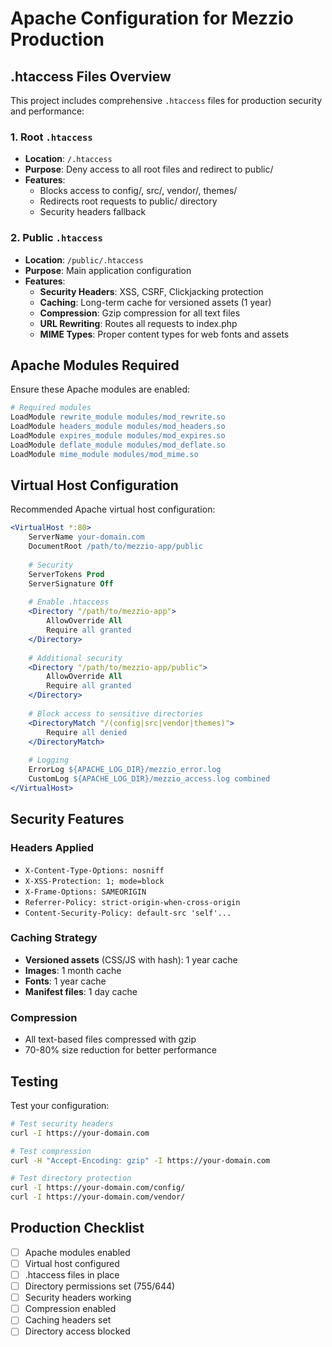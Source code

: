 # Apache Configuration for Mezzio Production

## .htaccess Files Overview

This project includes comprehensive `.htaccess` files for production security and performance:

### 1. Root `.htaccess`
- **Location**: `/.htaccess`
- **Purpose**: Deny access to all root files and redirect to public/
- **Features**:
  - Blocks access to config/, src/, vendor/, themes/
  - Redirects root requests to public/ directory
  - Security headers fallback

### 2. Public `.htaccess`
- **Location**: `/public/.htaccess`
- **Purpose**: Main application configuration
- **Features**:
  - **Security Headers**: XSS, CSRF, Clickjacking protection
  - **Caching**: Long-term cache for versioned assets (1 year)
  - **Compression**: Gzip compression for all text files
  - **URL Rewriting**: Routes all requests to index.php
  - **MIME Types**: Proper content types for web fonts and assets


## Apache Modules Required

Ensure these Apache modules are enabled:

```apache
# Required modules
LoadModule rewrite_module modules/mod_rewrite.so
LoadModule headers_module modules/mod_headers.so
LoadModule expires_module modules/mod_expires.so
LoadModule deflate_module modules/mod_deflate.so
LoadModule mime_module modules/mod_mime.so
```

## Virtual Host Configuration

Recommended Apache virtual host configuration:

```apache
<VirtualHost *:80>
    ServerName your-domain.com
    DocumentRoot /path/to/mezzio-app/public
    
    # Security
    ServerTokens Prod
    ServerSignature Off
    
    # Enable .htaccess
    <Directory "/path/to/mezzio-app">
        AllowOverride All
        Require all granted
    </Directory>
    
    # Additional security
    <Directory "/path/to/mezzio-app/public">
        AllowOverride All
        Require all granted
    </Directory>
    
    # Block access to sensitive directories
    <DirectoryMatch "/(config|src|vendor|themes)">
        Require all denied
    </DirectoryMatch>
    
    # Logging
    ErrorLog ${APACHE_LOG_DIR}/mezzio_error.log
    CustomLog ${APACHE_LOG_DIR}/mezzio_access.log combined
</VirtualHost>
```

## Security Features

### Headers Applied
- `X-Content-Type-Options: nosniff`
- `X-XSS-Protection: 1; mode=block`
- `X-Frame-Options: SAMEORIGIN`
- `Referrer-Policy: strict-origin-when-cross-origin`
- `Content-Security-Policy: default-src 'self'...`

### Caching Strategy
- **Versioned assets** (CSS/JS with hash): 1 year cache
- **Images**: 1 month cache
- **Fonts**: 1 year cache
- **Manifest files**: 1 day cache

### Compression
- All text-based files compressed with gzip
- 70-80% size reduction for better performance

## Testing

Test your configuration:

```bash
# Test security headers
curl -I https://your-domain.com

# Test compression
curl -H "Accept-Encoding: gzip" -I https://your-domain.com

# Test directory protection
curl -I https://your-domain.com/config/
curl -I https://your-domain.com/vendor/
```

## Production Checklist

- [ ] Apache modules enabled
- [ ] Virtual host configured
- [ ] .htaccess files in place
- [ ] Directory permissions set (755/644)
- [ ] Security headers working
- [ ] Compression enabled
- [ ] Caching headers set
- [ ] Directory access blocked
